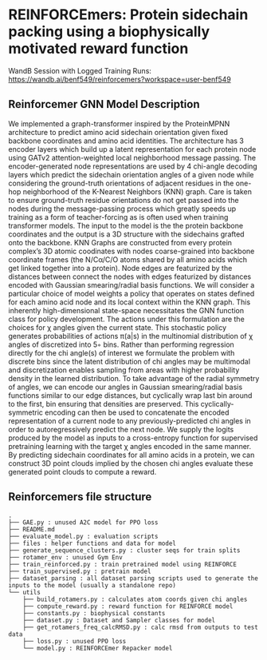 
# REINFORCEmers: Protein sidechain packing using a biophysically motivated reward function

WandB Session with Logged Training Runs: https://wandb.ai/benf549/reinforcemers?workspace=user-benf549

## Reinforcemer GNN Model Description
We implemented a graph-transformer inspired by the ProteinMPNN
architecture to predict amino acid sidechain orientation given fixed backbone coordinates and
amino acid identities. The architecture has 3 encoder layers which build up a latent representation
for each protein node using GATv2 attention-weighted local neighborhood message passing.
The encoder-generated node representations are used by 4 chi-angle decoding layers which predict
the sidechain orientation angles of a given node while considering the ground-truth orientations of
adjacent residues in the one-hop neighborhood of the K-Nearest Neighbors (KNN) graph. Care
is taken to ensure ground-truth residue orientations do not get passed into the nodes during the
message-passing process which greatly speeds up training as a form of teacher-forcing as is often
used when training transformer models. The input to the model is the the protein backbone coordinates
and the output is a 3D structure with the sidechains grafted onto the backbone. KNN Graphs are
constructed from every protein complex’s 3D atomic coodinates with nodes coarse-grained into
backbone coordinate frames (the N/Cα/C/O atoms shared by all amino acids which get linked
together into a protein). Node edges are featurized by the distances between connect the nodes with
edges featurized by distances encoded with Gaussian smearing/radial basis functions.
We will consider a particular choice of model weights a policy that operates on states defined for
each amino acid node and its local context within the KNN graph. This inherently high-dimensional
state-space necessitates the GNN function class for policy development. The actions under this
formulation are the choices for χ angles given the current state.
This stochastic policy generates probabilities of actions π(a|s) in the multinomial distribution of χ
angles of discretized into 5◦ bins. Rather than performing regression directly for the chi angle(s) of
interest we formulate the problem with discrete bins since the latent distribution of chi angles may
be multimodal and discretization enables sampling from areas with higher probability density in the
learned distribution. To take advantage of the radial symmetry of angles, we can encode our angles in
Gaussian smearing/radial basis functions similar to our edge distances, but cyclically wrap last bin
around to the first, bin ensuring that densities are preserved. This cyclically-symmetric encoding can
then be used to concatenate the encoded representation of a current node to any previously-predicted
chi angles in order to autoregressively predict the next node. We supply the logits produced by the model as inputs to a cross-entropy function for supervised pretraining learning with the target χ
angles encoded in the same manner.
By predicting sidechain coordinates for all amino acids in a protein, we can construct 3D point
clouds implied by the chosen chi angles evaluate these generated point clouds to compute a reward.

## Reinforcemers file structure
```
.
├── GAE.py : unused A2C model for PPO loss
├── README.md
├── evaluate_model.py : evaluation scripts
├── files : helper functions and data for model
├── generate_sequence_clusters.py : cluster seqs for train splits
├── rotamer_env : unused Gym Env
├── train_reinforced.py : train pretrained model using REINFORCE
├── train_supervised.py : pretrain model
├── dataset_parsing : all dataset parsing scripts used to generate the inputs to the model (usually a standalone repo)
└── utils
    ├── build_rotamers.py : calculates atom coords given chi angles
    ├── compute_reward.py : reward function for REINFORCE model
    ├── constants.py : biophysical constants
    ├── dataset.py : Dataset and Sampler classes for model
    ├── get_rotamers_freq_calcRMSD.py : calc rmsd from outputs to test data
    ├── loss.py : unused PPO loss 
    └── model.py : REINFORCEmer Repacker model
```
